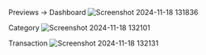 Previews ->
Dashboard
![Screenshot 2024-11-18 131836](https://github.com/user-attachments/assets/bb42f02a-23b1-4722-894f-db2d42e047de)

Category
![Screenshot 2024-11-18 132101](https://github.com/user-attachments/assets/cf4a732a-7b29-41f6-a750-668e3d7a7095)

Transaction
![Screenshot 2024-11-18 132131](https://github.com/user-attachments/assets/e7f66dd0-9f1c-44ee-b1a3-cdbf55b910a7)
